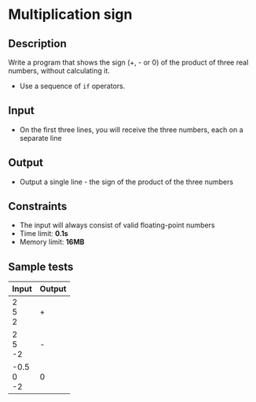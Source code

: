 # Multiplication sign

## Description
Write a program that shows the sign (+, - or 0) of the product of three real numbers, without calculating it.
  -  Use a sequence of `if` operators.

## Input
- On the first three lines, you will receive the three numbers, each on a separate line

## Output
- Output a single line - the sign of the product of the three numbers

## Constraints
- The input will always consist of valid floating-point numbers
- Time limit: **0.1s**
- Memory limit: **16MB**

## Sample tests

|       Input       |     Output   |
|-------------------|--------------|
| 2<br/>5<br/>2     | +            |
| 2<br/>5<br/>-2    | -            |
| -0.5<br/>0<br/>-2 | 0            |
